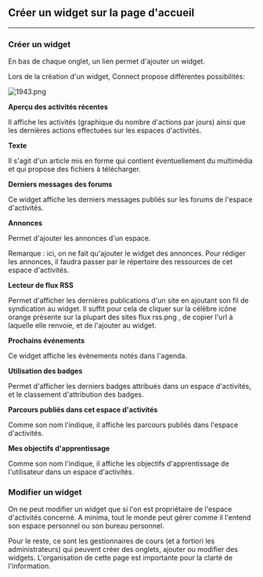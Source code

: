 ## Créer un widget sur la page d'accueil

---


### Créer un widget

En bas de chaque onglet, un lien permet d'ajouter un widget.

Lors de la création d'un widget, Connect propose différentes possibilités:

![1943.png](http://www.claroline.net/uploads/custom/images/1943.png)

**Aperçu des activités récentes**

Il affiche les activités (graphique du nombre d'actions par jours) ainsi que les dernières actions effectuées sur les espaces d'activités.

**Texte**
	
Il s'agit d'un article mis en forme qui contient éventuellement du multimédia et qui propose des fichiers à télécharger.

**Derniers messages des forums**	

Ce widget affiche les derniers messages publiés sur les forums de l'espace d'activités.

**Annonces**	

Permet d'ajouter les annonces d'un espace.

Remarque : ici, on ne fait qu'ajouter le widget des annonces. Pour rédiger les annonces, il faudra passer par le répertoire des ressources de cet espace d'activités.

**Lecteur de flux RSS**

Permet d'afficher les dernières publications d'un site en ajoutant son fil de syndication au widget. Il suffit pour cela de cliquer sur la célèbre icône orange présente sur la plupart des sites flux rss.png , de copier l'url à laquelle elle renvoie, et de l'ajouter au widget.

**Prochains événements**


Ce widget affiche les évènements notés dans l'agenda.

**Utilisation des badges**

Permet d'afficher les derniers badges attribués dans un espace d'activités, et le classement d'attribution des badges.

**Parcours publiés dans cet espace d'activités**
	
Comme son nom l'indique, il affiche les parcours publiés dans l'espace d'activités.

**Mes objectifs d'apprentissage**

Comme son nom l'indique, il affiche les objectifs d'apprentissage de l'utilisateur dans un espace d'activités.


### Modifier un widget

On ne peut modifier un widget que si l'on est propriétaire de l'espace d'activités concerné. A minima, tout le monde peut gérer comme il l'entend son espace personnel ou son bureau personnel.

Pour le reste, ce sont les gestionnaires de cours (et a fortiori les administrateurs) qui peuvent créer des onglets, ajouter ou modifier des widgets. L'organisation de cette page est importante pour la clarté de l'information.
